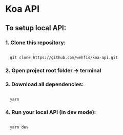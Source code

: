# Koa API

## To setup local API:
### 1. Clone this repository:

```

  git clone https://github.com/wehfis/koa-api.git

```
### 2. Open project root folder -> terminal
### 3. Download all dependencies:

```

  yarn

```

### 4. Run your local API (in dev mode):

```

  yarn dev

```
